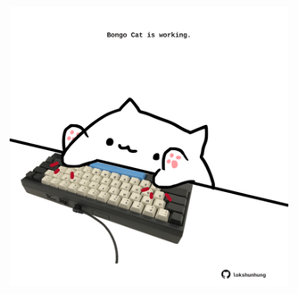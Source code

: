 <!-- built at 26/08/2022, 09:01:02 UTC -->
<p align="center">
  <img width="500" height="500" src="./ReadmeImage.svg">
</p>
